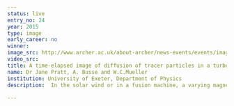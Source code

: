```yaml
---
status: live
entry_no: 24
year: 2015
type: image 
early_career: no 
winner: 
image_src: http://www.archer.ac.uk/about-archer/news-events/events/image-comp/gallery-2015/24_Entry_800.jpg
video_src: 
title: A time-elapsed image of diffusion of tracer particles in a turbulent, electrically conducting fluid.  
name: Dr Jane Pratt, A. Busse and W.C.Mueller
institution: University of Exeter, Department of Physics
description:  In the solar wind or in a fusion machine, a varying magnetic field can create turbulence that behaves two-dimensional in certain  ways.  We analyze this quasi-two-dimensionalization of turbulence from the Lagrangian perspective, based on direct numerical simulations  of incompressible magnetohydrodynamic turbulence. The Lagrangian viewpoint follows the movement of tracer particles in an evolving flow,  and naturally produces information about turbulent diffusion and dispersion, and the formation of flow structures.  Our simulations  calculate statistics from 16 million tracer particles.  We find that diffusion and dispersion are strongly influenced by the presence  and direction of the magnetic field.
  
---
```

